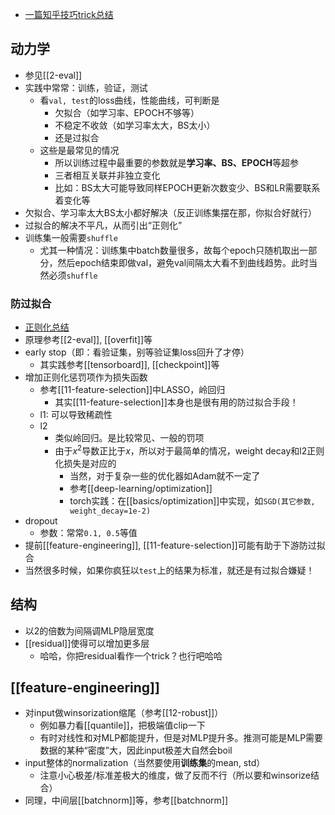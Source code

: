 - [一篇知乎技巧trick总结](https://zhuanlan.zhihu.com/p/95081141)
## 动力学
- 参见[[2-eval]]
- 实践中常常：训练，验证，测试
  - 看`val, test`的loss曲线，性能曲线，可判断是
    - 欠拟合（如学习率、EPOCH不够等）
    - 不稳定不收敛（如学习率太大，BS太小）
    - 还是过拟合
  - 这些是最常见的情况
    - 所以训练过程中最重要的参数就是**学习率、BS、EPOCH**等超参
    - 三者相互关联并非独立变化
    - 比如：BS太大可能导致同样EPOCH更新次数变少、BS和LR需要联系着变化等
- 欠拟合、学习率太大BS太小都好解决（反正训练集摆在那，你拟合好就行）
- 过拟合的解决不平凡，从而引出“正则化”
- 训练集一般需要`shuffle`
  - 尤其一种情况：训练集中batch数量很多，故每个epoch只随机取出一部分，然后epoch结束即做val，避免val间隔太大看不到曲线趋势。此时当然必须`shuffle`
### 防过拟合
- [正则化总结](https://zhuanlan.zhihu.com/p/69025058)
- 原理参考[[2-eval]], [[overfit]]等
- early stop（即：看验证集，别等验证集loss回升了才停）
  - 其实践参考[[tensorboard]], [[checkpoint]]等
- 增加正则化惩罚项作为损失函数
  - 参考[[11-feature-selection]]中LASSO，岭回归
    - 其实[[11-feature-selection]]本身也是很有用的防过拟合手段！
  - l1: 可以导致稀疏性
  - l2
    - 类似岭回归。是比较常见、一般的罚项
    - 由于$x^2$导数正比于$x$，所以对于最简单的情况，weight decay和l2正则化损失是对应的
      - 当然，对于复杂一些的优化器如Adam就不一定了
      - 参考[[deep-learning/optimization]]
      - torch实践：在[[basics/optimization]]中实现，如`SGD(其它参数, weight_decay=1e-2)`
- dropout
  - 参数：常常`0.1, 0.5`等值
- 提前[[feature-engineering]], [[11-feature-selection]]可能有助于下游防过拟合
- 当然很多时候，如果你疯狂以`test`上的结果为标准，就还是有过拟合嫌疑！
## 结构
- 以2的倍数为间隔调MLP隐层宽度
- [[residual]]使得可以增加更多层
  - 哈哈，你把residual看作一个trick？也行吧哈哈
## [[feature-engineering]]
- 对input做winsorization缩尾（参考[[12-robust]]）
  - 例如暴力看[[quantile]]，把极端值clip一下
  - 有时对线性和对MLP都能提升，但是对MLP提升多。推测可能是MLP需要数据的某种“密度”大，因此input极差大自然会boil
- input整体的normalization（当然要使用**训练集**的mean, std）
  - 注意小心极差/标准差极大的维度，做了反而不行（所以要和winsorize结合）
- 同理，中间层[[batchnorm]]等，参考[[batchnorm]]